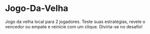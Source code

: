 # Jogo-Da-Velha
Jogo da velha local para 2 jogadores. Teste suas estratégias, revele o vencedor ou empate e reinicie com um clique. Divirta-se no desafio!
